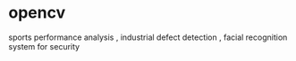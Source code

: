 # opencv
sports performance analysis , industrial defect detection , facial recognition system for security

